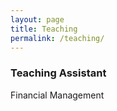 ```yaml
---
layout: page
title: Teaching
permalink: /teaching/
---
```


### Teaching Assistant <br>
Financial Management
